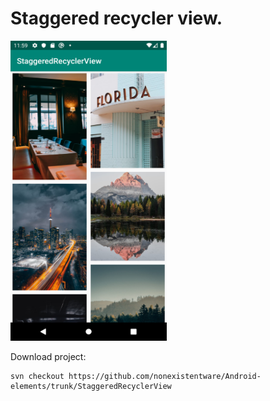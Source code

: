 # Staggered recycler view.

<img src="https://github.com/nonexistentware/Android-elements/blob/dev1/img/staggeredRecyclerView1.png?raw=true" width="250" height="480">

Download project:
```
svn checkout https://github.com/nonexistentware/Android-elements/trunk/StaggeredRecyclerView
```
